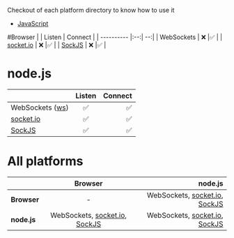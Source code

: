 Checkout of each platform directory to know how to use it
* [JavaScript](https://github.com/DistributedObjectProtocol/transports/tree/master/javascript)


#Browser
|     | Listen | Connect |
| ---------- |:--:| --:|
| WebSockets    | ❌ |✅ |
| [socket.io](https://github.com/socketio)  | ❌ |✅ |
| [SockJS](https://github.com/sockjs)     | ❌ |✅ |



# node.js
|          | Listen | Connect |
| --------------- |:--:| --:|
| WebSockets ([ws](https://github.com/websockets/ws)) | ✅ | ✅ |
| [socket.io](https://github.com/socketio)       | ✅ | ✅ |
| [SockJS](https://github.com/sockjs)          | ✅ | ✅ |



# All platforms

|             | Browser | node.js |
| ----------- |:-------:| -------:|
| __Browser__     | - | WebSockets, [socket.io](https://github.com/socketio), [SockJS](https://github.com/sockjs)  |
| __node.js__     | WebSockets, [socket.io](https://github.com/socketio), [SockJS](https://github.com/sockjs)  | WebSockets, [socket.io](https://github.com/socketio), [SockJS](https://github.com/sockjs)  |



